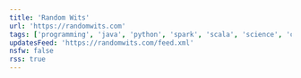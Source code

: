 ```yaml
---
title: 'Random Wits'
url: 'https://randomwits.com'
tags: ['programming', 'java', 'python', 'spark', 'scala', 'science', 'opinion', 'poetry']
updatesFeed: 'https://randomwits.com/feed.xml'
nsfw: false
rss: true
---
```

